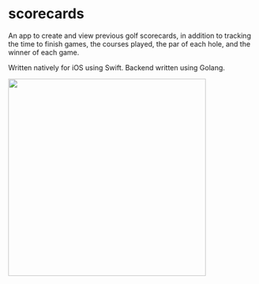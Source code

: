 # scorecards
An app to create and view previous golf scorecards, in addition to tracking the time to finish games, the courses played, the par of each hole, and the winner of each game.

Written natively for iOS using Swift. Backend written using Golang.

<img width="400" src="https://i.imgur.com/OGWMzRe.png">
